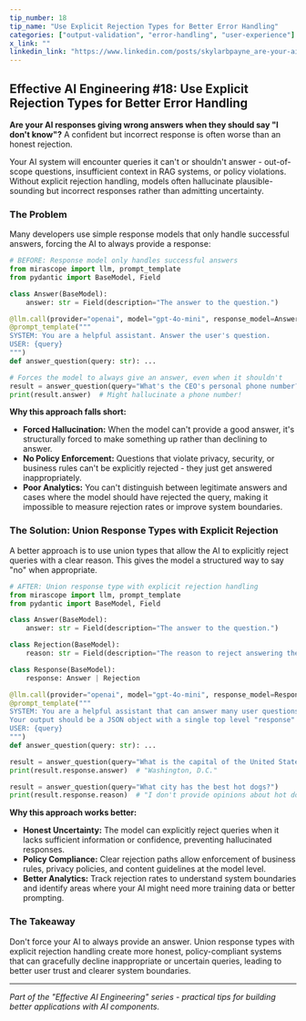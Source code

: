 ```yaml
---
tip_number: 18
tip_name: "Use Explicit Rejection Types for Better Error Handling"
categories: ["output-validation", "error-handling", "user-experience"]
x_link: ""
linkedin_link: "https://www.linkedin.com/posts/skylarbpayne_are-your-ai-responses-giving-wrong-answers-activity-7332828238190186496-glCr?utm_source=share&utm_medium=member_desktop&rcm=ACoAABKpCf4BI_Yx2u7h66sgi5z1NF3aEYFHgps"
---
```


## Effective AI Engineering #18: Use Explicit Rejection Types for Better Error Handling

**Are your AI responses giving wrong answers when they should say "I don't know"?** A confident but incorrect response is often worse than an honest rejection.

Your AI system will encounter queries it can't or shouldn't answer - out-of-scope questions, insufficient context in RAG systems, or policy violations. Without explicit rejection handling, models often hallucinate plausible-sounding but incorrect responses rather than admitting uncertainty.

### The Problem

Many developers use simple response models that only handle successful answers, forcing the AI to always provide a response:

```python
# BEFORE: Response model only handles successful answers
from mirascope import llm, prompt_template
from pydantic import BaseModel, Field

class Answer(BaseModel):
    answer: str = Field(description="The answer to the question.")

@llm.call(provider="openai", model="gpt-4o-mini", response_model=Answer)
@prompt_template("""
SYSTEM: You are a helpful assistant. Answer the user's question.
USER: {query}
""")
def answer_question(query: str): ...

# Forces the model to always give an answer, even when it shouldn't
result = answer_question(query="What's the CEO's personal phone number?")
print(result.answer)  # Might hallucinate a phone number!
```

**Why this approach falls short:**

- **Forced Hallucination:** When the model can't provide a good answer, it's structurally forced to make something up rather than declining to answer.
- **No Policy Enforcement:** Questions that violate privacy, security, or business rules can't be explicitly rejected - they just get answered inappropriately.
- **Poor Analytics:** You can't distinguish between legitimate answers and cases where the model should have rejected the query, making it impossible to measure rejection rates or improve system boundaries.

### The Solution: Union Response Types with Explicit Rejection

A better approach is to use union types that allow the AI to explicitly reject queries with a clear reason. This gives the model a structured way to say "no" when appropriate.

```python
# AFTER: Union response type with explicit rejection handling
from mirascope import llm, prompt_template
from pydantic import BaseModel, Field

class Answer(BaseModel):
    answer: str = Field(description="The answer to the question.")

class Rejection(BaseModel):
    reason: str = Field(description="The reason to reject answering the question.")

class Response(BaseModel):
    response: Answer | Rejection

@llm.call(provider="openai", model="gpt-4o-mini", response_model=Response)
@prompt_template("""
SYSTEM: You are a helpful assistant that can answer many user questions. However, you always reject questions about hot dogs.
Your output should be a JSON object with a single top level "response" key. The value of the "response" key should be either an "answer" or "rejection" object.
USER: {query}
""")
def answer_question(query: str): ...

result = answer_question(query="What is the capital of the United States?")
print(result.response.answer)  # "Washington, D.C."

result = answer_question(query="What city has the best hot dogs?")
print(result.response.reason)  # "I don't provide opinions about hot dogs."
```

**Why this approach works better:**

- **Honest Uncertainty:** The model can explicitly reject queries when it lacks sufficient information or confidence, preventing hallucinated responses.
- **Policy Compliance:** Clear rejection paths allow enforcement of business rules, privacy policies, and content guidelines at the model level.
- **Better Analytics:** Track rejection rates to understand system boundaries and identify areas where your AI might need more training data or better prompting.

### The Takeaway

Don't force your AI to always provide an answer. Union response types with explicit rejection handling create more honest, policy-compliant systems that can gracefully decline inappropriate or uncertain queries, leading to better user trust and clearer system boundaries.

---
*Part of the "Effective AI Engineering" series - practical tips for building better applications with AI components.*
